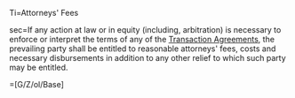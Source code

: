 Ti=Attorneys' Fees

sec=If any action at law or in equity (including, arbitration) is necessary to enforce or interpret the terms of any of the <a href='#Def.Transaction_Agreements.sec' class='definedterm'>Transaction Agreements</a>, the prevailing party shall be entitled to reasonable attorneys' fees, costs and necessary disbursements in addition to any other relief to which such party may be entitled.

=[G/Z/ol/Base]

